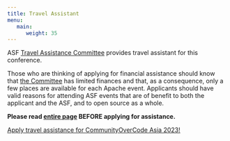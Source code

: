 ```yaml
---
title: Travel Assistant
menu:
   main:
      weight: 35
---
```


ASF [Travel Assistance Committee](https://tac.apache.org/) provides travel assistant for this conference.  

Those who are thinking of applying for financial assistance should know that [the Committee](https://tac.apache.org/) has limited finances and that, as a consequence, only a few places are available for each Apache event. Applicants should have valid reasons for attending ASF events that are of benefit to both the applicant and the ASF, and to open source as a whole.

**Please read [entire page](https://tac.apache.org/) BEFORE applying for assistance.**

[Apply travel assistance for CommunityOverCode Asia 2023!](https://tac-apply.apache.org/event?id=Community_Over_Code_Asia_2023)
